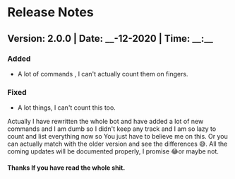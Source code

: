 # Release Notes

## Version: 2.0.0 \| Date: \_\_-12-2020 \| Time: \_\_:\_\_ 

### Added

* A lot of commands , I can't actually count them on fingers.

### Fixed

* A lot things, I can't count this too.

Actually I have rewritten the whole bot and have added a lot of new commands and I am dumb so I didn't keep any track and I am so lazy to count and list everything now so You just have to believe me on this. Or you can actually match with the older version and see the differences 😅. All the coming updates will be documented properly, I promise 😂or maybe not.

#### Thanks If you have read the whole shit.





